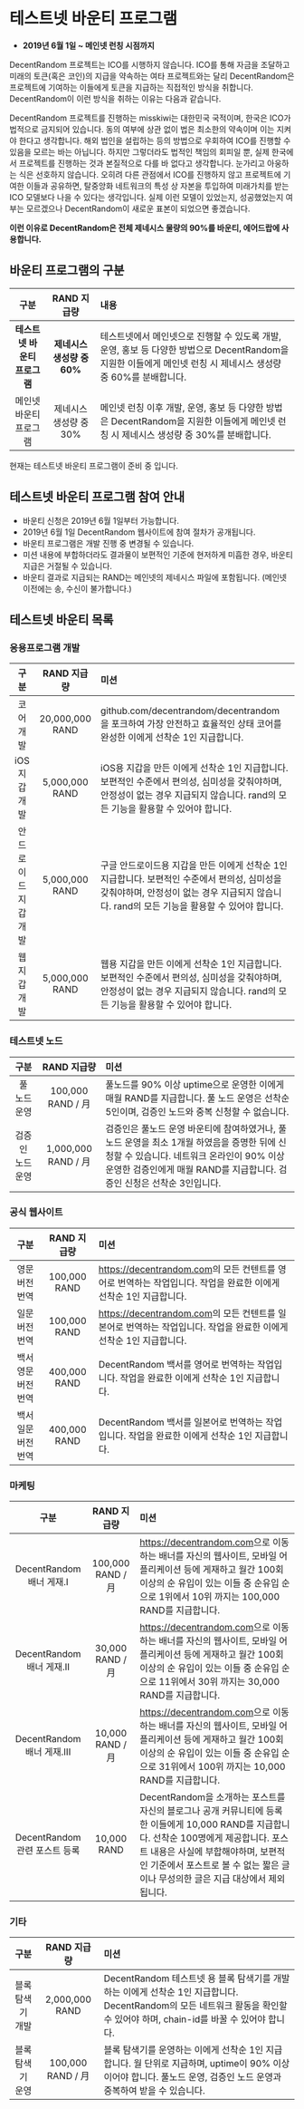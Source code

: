 # 테스트넷 바운티 프로그램

- **2019년 6월 1일 ~ 메인넷 런칭 시점까지**

DecentRandom 프로젝트는 ICO를 시행하지 않습니다. ICO를 통해 자금을 조달하고 미래의 토큰(혹은 코인)의 지급을 약속하는 여타 프로젝트와는 달리 DecentRandom은 프로젝트에 기여하는 이들에게 토큰을 지급하는 직접적인 방식을 취합니다. DecentRandom이 이런 방식을 취하는 이유는 다음과 같습니다.

DecentRandom 프로젝트를 진행하는 misskiwi는 대한민국 국적이며, 한국은 ICO가 법적으로 금지되어 있습니다. 동의 여부에 상관 없이 법은 최소한의 약속이며 이는 지켜야 한다고 생각합니다. 해외 법인을 설립하는 등의 방법으로 우회하여 ICO를 진행할 수 있음을 모르는 바는 아닙니다. 하지만 그렇더라도 법적인 책임의 회피일 뿐, 실제 한국에서 프로젝트를 진행하는 것과 본질적으로 다를 바 없다고 생각합니다. 눈가리고 아웅하는 식은 선호하지 않습니다. 오히려 다른 관점에서 ICO를 진행하지 않고 프로젝트에 기여한 이들과 공유하면, 탈중앙화 네트워크의 특성 상 자본을 투입하여 미래가치를 받는 ICO 모델보다 나을 수 있다는 생각입니다. 실제 이런 모델이 있었는지, 성공했었는지 여부는 모르겠으나 DecentRandom이 새로운 표본이 되었으면 좋겠습니다.

**이런 이유로 DecentRandom은 전체 제네시스 물량의 90%를 바운티, 에어드랍에 사용합니다.**

## 바운티 프로그램의 구분

| 구분 | RAND 지급량 | 내용 |
|:---:|:---:|:---|
| **테스트넷 바운티 프로그램** | **제네시스 생성량 중 60%** | 테스트넷에서 메인넷으로 진행할 수 있도록 개발, 운영, 홍보 등 다양한 방법으로 DecentRandom을 지원한 이들에게 메인넷 런칭 시 제네시스 생성량 중 60%를 분배합니다. |
| 메인넷 바운티 프로그램 | 제네시스 생성량 중 30% | 메인넷 런칭 이후 개발, 운영, 홍보 등 다양한 방법은 DecentRandom을 지원한 이들에게 메인넷 런칭 시 제네시스 생성량 중 30%를 분배합니다. |

현재는 테스트넷 바운티 프로그램이 준비 중 입니다.

## 테스트넷 바운티 프로그램 참여 안내

- 바운티 신청은 2019년 6월 1일부터 가능합니다.
- 2019년 6월 1일 DecentRandom 웹사이트에 참여 절차가 공개됩니다.
- 바운티 프로그램은 개발 진행 중 변경될 수 있습니다.
- 미션 내용에 부합하더라도 결과물이 보편적인 기준에 현저하게 미흡한 경우, 바운티 지급은 거절될 수 있습니다.
- 바운티 결과로 지급되는 RAND는 메인넷의 제네시스 파일에 포함됩니다. (메인넷 이전에는 송, 수신이 불가합니다.)

## 테스트넷 바운티 목록

### 응용프로그램 개발

| 구분 | RAND 지급량 | 미션 |
|:---:|:---:|:---|
| 코어 개발 | 20,000,000 RAND | github.com/decentrandom/decentrandom 을 포크하여 가장 안전하고 효율적인 상태 코어를 완성한 이에게 선착순 1인 지급합니다. |
| iOS 지갑 개발 | 5,000,000 RAND | iOS용 지갑을 만든 이에게 선착순 1인 지급합니다. 보편적인 수준에서 편의성, 심미성을 갖춰야하며, 안정성이 없는 경우 지급되지 않습니다. rand의 모든 기능을 활용할 수 있어야 합니다. |
| 안드로이드 지갑 개발 | 5,000,000 RAND | 구글 안드로이드용 지갑을 만든 이에게 선착순 1인 지급합니다. 보편적인 수준에서 편의성, 심미성을 갖춰야하며, 안정성이 없는 경우 지급되지 않습니다.  rand의 모든 기능을 활용할 수 있어야 합니다. |
| 웹 지갑 개발 | 5,000,000 RAND | 웹용  지갑을 만든 이에게 선착순 1인 지급합니다. 보편적인 수준에서 편의성, 심미성을 갖춰야하며, 안정성이 없는 경우 지급되지 않습니다.  rand의 모든 기능을 활용할 수 있어야 합니다. |

### 테스트넷 노드

| 구분 | RAND 지급량 | 미션 |
|:---:|:---:|:---|
| 풀 노드 운영 | 100,000 RAND / 月 | 풀노드를 90% 이상 uptime으로 운영한 이에게 매월 RAND를 지급합니다. 풀 노드 운영은 선착순 5인이며, 검증인 노드와 중복 신청할 수 없습니다. |
| 검증인 노드 운영 | 1,000,000 RAND / 月 | 검증인은 풀노드 운영 바운티에 참여하였거나, 풀노드 운영을 최소 1개월 하였음을 증명한 뒤에 신청할 수 있습니다. 네트워크 온라인이 90% 이상 운영한 검증인에게 매월 RAND를 지급합니다. 검증인 신청은 선착순 3인입니다. |

### 공식 웹사이트

| 구분 | RAND 지급량 | 미션 |
|:---:|:---:|:---|
| 영문 버전 번역 | 100,000 RAND | <https://decentrandom.com>의 모든 컨텐트를 영어로 번역하는 작업입니다. 작업을 완료한 이에게 선착순 1인 지급합니다. |
| 일문 버전 번역 | 100,000 RAND | <https://decentrandom.com>의 모든 컨텐트를 일본어로 번역하는 작업입니다. 작업을 완료한 이에게 선착순 1인 지급합니다. |
| 백서 영문 버전 번역 | 400,000 RAND | DecentRandom 백서를 영어로 번역하는 작업입니다. 작업을 완료한 이에게 선착순 1인 지급합니다. |
| 백서 일문 버전 번역 | 400,000 RAND | DecentRandom 백서를 일본어로 번역하는 작업입니다. 작업을 완료한 이에게 선착순 1인 지급합니다. |

### 마케팅

| 구분 | RAND 지급량 | 미션 |
|:---:|:---:|:---|
| DecentRandom 배너 게재.I | 100,000 RAND / 月 | <https://decentrandom.com>으로 이동하는 배너를 자신의 웹사이트, 모바일 어플리케이션 등에 게재하고 월간 100회 이상의 순 유입이 있는 이들 중 순유입 순으로 1위에서 10위 까지는 100,000 RAND를 지급합니다. |
| DecentRandom 배너 게재.II | 30,000 RAND / 月 | <https://decentrandom.com>으로 이동하는 배너를 자신의 웹사이트, 모바일 어플리케이션 등에 게재하고 월간 100회 이상의 순 유입이 있는 이들 중 순유입 순으로 11위에서 30위 까지는 30,000 RAND를 지급합니다. |
| DecentRandom 배너 게재.III | 10,000 RAND / 月 | <https://decentrandom.com>으로 이동하는 배너를 자신의 웹사이트, 모바일 어플리케이션 등에 게재하고 월간 100회 이상의 순 유입이 있는 이들 중 순유입 순으로 31위에서 100위 까지는 10,000 RAND를 지급합니다. |
| DecentRandom 관련 포스트 등록 | 10,000 RAND | DecentRandom을 소개하는 포스트를 자신의 블로그나 공개 커뮤니티에 등록한 이들에게 10,000 RAND를 지급합니다. 선착순 100명에게 제공합니다. 포스트 내용은 사실에 부합해야하며, 보편적인 기준에서 포스트로 볼 수 없는 짧은 글이나 무성의한 글은 지급 대상에서 제외됩니다. |

### 기타

| 구분 | RAND 지급량 | 미션 |
|:---:|:---:|:---|
| 블록 탐색기 개발 | 2,000,000 RAND | DecentRandom 테스트넷 용 블록 탐색기를 개발하는 이에게 선착순 1인 지급합니다. DecentRandom의 모든 네트워크 활동을 확인할 수 있어야 하며, chain-id를 바꿀 수 있어야 합니다. |
| 블록 탐색기 운영 | 100,000 RAND / 月 | 블록 탐색기를 운영하는 이에게 선착순 1인 지급합니다. 월 단위로 지급하며, uptime이 90% 이상이어야 합니다. 풀노드 운영, 검증인 노드 운영과 중복하여 받을 수 있습니다. |

